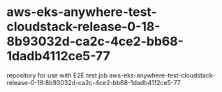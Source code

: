 # aws-eks-anywhere-test-cloudstack-release-0-18-8b93032d-ca2c-4ce2-bb68-1dadb4112ce5-77
repository for use with E2E test job aws-eks-anywhere-test-cloudstack-release-0-18:8b93032d-ca2c-4ce2-bb68-1dadb4112ce5-77
